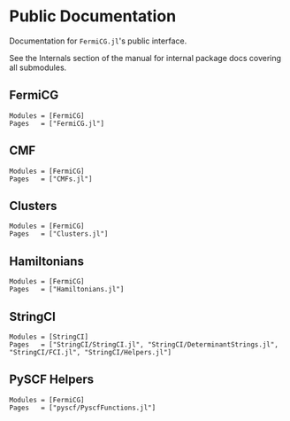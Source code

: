 # Public Documentation

Documentation for `FermiCG.jl`'s public interface.

See the Internals section of the manual for internal package docs covering all submodules.

## FermiCG

```@autodocs
Modules = [FermiCG]
Pages   = ["FermiCG.jl"]
```

## CMF

```@autodocs
Modules = [FermiCG]
Pages   = ["CMFs.jl"]
```

## Clusters

```@autodocs
Modules = [FermiCG]
Pages   = ["Clusters.jl"]
```

## Hamiltonians

```@autodocs
Modules = [FermiCG]
Pages   = ["Hamiltonians.jl"]
```

## StringCI 

```@autodocs
Modules = [StringCI]
Pages   = ["StringCI/StringCI.jl", "StringCI/DeterminantStrings.jl", "StringCI/FCI.jl", "StringCI/Helpers.jl"]
```

## PySCF Helpers

```@autodocs
Modules = [FermiCG]
Pages   = ["pyscf/PyscfFunctions.jl"]
```
